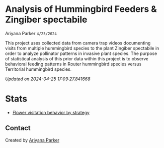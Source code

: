 Analysis of Hummingbird Feeders & Zingiber spectabile
================
Ariyana Parker
`4/25/2024`

<!-- Short Description  -->

This project uses collected data from camera trap videos documenting
visits from multiple hummingbird species to the plant Zingiber
spectabile in order to analyze pollinator patterns in invasive plant
species. The purpose of statistical analysis of this prior data within
this project is to observe behavioral feeding patterns in Router
hummingbird species versus Territorial hummingbird species.

*Updated on 2024-04-25 17:09:27.841668*

<!-- README.md is generated from README.Rmd. Please edit that file -->

# Stats

- [Flower visitation behavior by
  strategy](https://rpubs.com/ariyanap7/1178383)

## Contact

Created by [Ariyana Parker](website_URL)
